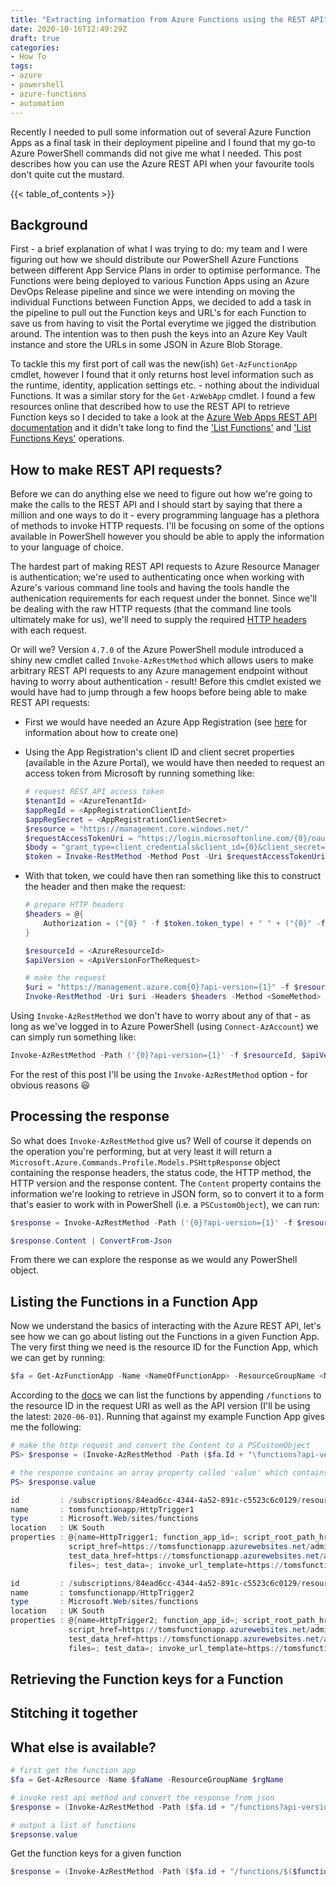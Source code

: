 ```yaml
---
title: "Extracting information from Azure Functions using the REST API"
date: 2020-10-16T12:49:29Z
draft: true
categories:
- How To
tags:
- azure
- powershell
- azure-functions
- automation
---
```

Recently I needed to pull some information out of several Azure Function Apps as a final task in their deployment pipeline and I found that my go-to Azure PowerShell commands did not give me what I needed.  This post describes how you can use the Azure REST API when your favourite tools don't quite cut the mustard.

{{< table_of_contents >}}

## Background

First - a brief explanation of what I was trying to do: my team and I were figuring out how we should distribute our PowerShell Azure Functions between different App Service Plans in order to optimise performance.  The Functions were being deployed to various Function Apps using an Azure DevOps Release pipeline and since we were intending on moving the individual Functions between Function Apps, we decided to add a task in the pipeline to pull out the Function keys and URL's for each Function to save us from having to visit the Portal everytime we jigged the distribution around.  The intention was to then push the keys into an Azure Key Vault instance and store the URLs in some JSON in Azure Blob Storage.

To tackle this my first port of call was the new(ish) `Get-AzFunctionApp` cmdlet, however I found that it only returns host level information such as the runtime, identity, application settings etc. - nothing about the individual Functions.  It was a similar story for the `Get-AzWebApp` cmdlet.  I found a few resources online that described how to use the REST API to retrieve Function keys so I decided to take a look at the [Azure Web Apps REST API documentation](https://docs.microsoft.com/en-us/rest/api/appservice/webapps) and it didn't take long to find the ['List Functions'](https://docs.microsoft.com/en-us/rest/api/appservice/webapps/listfunctions) and ['List Functions Keys'](https://docs.microsoft.com/en-us/rest/api/appservice/webapps/listfunctionkeys) operations.

## How to make REST API requests?

Before we can do anything else we need to figure out how we're going to make the calls to the REST API and I should start by saying that there a million and one ways to do it - every programming language has a plethora of methods to invoke HTTP requests.  I'll be focusing on some of the options available in PowerShell however you should be able to apply the information to your language of choice.

The hardest part of making REST API requests to Azure Resource Manager is authentication; we're used to authenticating once when working with Azure's various command line tools and having the tools handle the authenication requirements for each request under the bonnet.  Since we'll be dealing with the raw HTTP requests (that the command line tools ultimately make for us), we'll need to supply the required [HTTP headers](https://docs.microsoft.com/en-us/rest/api/azure/) with each request.

Or will we?  Version `4.7.0` of the Azure PowerShell module introduced a shiny new cmdlet called `Invoke-AzRestMethod` which allows users to make arbitrary REST API requests to any Azure management endpoint without having to worry about authentication - result!  Before this cmdlet existed we would have had to jump through a few hoops before being able to make REST API requests:

- First we would have needed an Azure App Registration (see [here](https://docs.microsoft.com/en-us/azure/active-directory/develop/howto-authenticate-service-principal-powershell) for information about how to create one)

- Using the App Registration's client ID and client secret properties (available in the Azure Portal), we would have then needed to request an access token from Microsoft by running something like:

    ```PowerShell
    # request REST API access token
    $tenantId = <AzureTenantId>
    $appRegId = <AppRegistrationClientId>
    $appRegSecret = <AppRegistrationClientSecret>
    $resource = "https://management.core.windows.net/"
    $requestAccessTokenUri = "https://login.microsoftonline.com/{0}/oauth2/token" -f $TenantId
    $body = "grant_type=client_credentials&client_id={0}&client_secret={1}&resource={2}" -f $AppRegId, $AppRegToken, $resource
    $token = Invoke-RestMethod -Method Post -Uri $requestAccessTokenUri -Body $body -ContentType 'application/x-www-form-urlencoded'
    ```

- With that token, we could have then ran something like this to construct the header and then make the request:

    ```PowerShell
    # prepare HTTP headers
    $headers = @{
        Authorization = ("{0} " -f $token.token_type) + " " + ("{0}" -f $token.access_token)
    }

    $resourceId = <AzureResourceId>
    $apiVersion = <ApiVersionForTheRequest>

    # make the request
    $uri = "https://management.azure.com{0}?api-version={1}" -f $resourceId, $apiVersion
    Invoke-RestMethod -Uri $uri -Headers $headers -Method <SomeMethod>
    ```

Using `Invoke-AzRestMethod` we don't have to worry about any of that - as long as we've logged in to Azure PowerShell (using `Connect-AzAccount`) we can simply run something like:

```PowerShell
Invoke-AzRestMethod -Path ('{0}?api-version={1}' -f $resourceId, $apiVersion) -Method <SomeMethod>
```

For the rest of this post I'll be using the `Invoke-AzRestMethod` option - for obvious reasons :smiley:

## Processing the response

So what does `Invoke-AzRestMethod` give us?  Well of course it depends on the operation you're performing, but at very least it will return a `Microsoft.Azure.Commands.Profile.Models.PSHttpResponse` object containing the response headers, the status code, the HTTP method, the HTTP version and the response content.  The `Content` property contains the information we're looking to retrieve in JSON form, so to convert it to a form that's easier to work with in PowerShell (i.e. a `PSCustomObject`), we can run:

```PowerShell
$response = Invoke-AzRestMethod -Path ('{0}?api-version={1}' -f $resourceId, $apiVersion) -Method <SomeMethod>

$response.Content | ConvertFrom-Json
```

From there we can explore the response as we would any PowerShell object.

## Listing the Functions in a Function App

Now we understand the basics of interacting with the Azure REST API, let's see how we can go about listing out the Functions in a given Function App.  The very first thing we need is the resource ID for the Function App, which we can get by running:

```PowerShell
$fa = Get-AzFunctionApp -Name <NameOfFunctionApp> -ResourceGroupName <NameOfResourceGroup>
```

According to the [docs](https://docs.microsoft.com/en-us/rest/api/appservice/webapps/listfunctions) we can list the functions by appending `/functions` to the resource ID in the request URI as well as the API version (I'll be using the latest: `2020-06-01`).  Running that against my example Function App gives me the following:

```PowerShell
# make the http request and convert the Content to a PSCustomObject
PS> $response = (Invoke-AzRestMethod -Path ($fa.Id + "\functions?api-version=2020-06-01") -Method GET).content | ConvertFrom-Json

# the response contains an array property called 'value' which contains our functions
PS> $response.value

id         : /subscriptions/84ead6cc-4344-4a52-891c-c5523c6c0129/resourceGroups/fa-example/providers/Microsoft.Web/sites/tomsfunctionapp/functions/HttpTrigger1
name       : tomsfunctionapp/HttpTrigger1
type       : Microsoft.Web/sites/functions
location   : UK South
properties : @{name=HttpTrigger1; function_app_id=; script_root_path_href=https://tomsfunctionapp.azurewebsites.net/admin/vfs/site/wwwroot/HttpTrigger1/;
             script_href=https://tomsfunctionapp.azurewebsites.net/admin/vfs/site/wwwroot/HttpTrigger1/run.ps1; config_href=https://tomsfunctionapp.azurewebsites.net/admin/vfs/site/wwwroot/HttpTrigger1/function.json;
             test_data_href=https://tomsfunctionapp.azurewebsites.net/admin/vfs/data/Functions/sampledata/HttpTrigger1.dat; secrets_file_href=; href=https://tomsfunctionapp.azurewebsites.net/admin/functions/HttpTrigger1; config=;
             files=; test_data=; invoke_url_template=https://tomsfunctionapp.azurewebsites.net/api/httptrigger1; language=powershell; isDisabled=False}

id         : /subscriptions/84ead6cc-4344-4a52-891c-c5523c6c0129/resourceGroups/fa-example/providers/Microsoft.Web/sites/tomsfunctionapp/functions/HttpTrigger2
name       : tomsfunctionapp/HttpTrigger2
type       : Microsoft.Web/sites/functions
location   : UK South
properties : @{name=HttpTrigger2; function_app_id=; script_root_path_href=https://tomsfunctionapp.azurewebsites.net/admin/vfs/site/wwwroot/HttpTrigger2/;
             script_href=https://tomsfunctionapp.azurewebsites.net/admin/vfs/site/wwwroot/HttpTrigger2/run.ps1; config_href=https://tomsfunctionapp.azurewebsites.net/admin/vfs/site/wwwroot/HttpTrigger2/function.json;
             test_data_href=https://tomsfunctionapp.azurewebsites.net/admin/vfs/data/Functions/sampledata/HttpTrigger2.dat; secrets_file_href=; href=https://tomsfunctionapp.azurewebsites.net/admin/functions/HttpTrigger2; config=;
             files=; test_data=; invoke_url_template=https://tomsfunctionapp.azurewebsites.net/api/httptrigger2; language=powershell; isDisabled=False}
```


## Retrieving the Function keys for a Function

## Stitching it together

## What else is available?



```PowerShell
# first get the function app
$fa = Get-AzResource -Name $faName -ResourceGroupName $rgName

# invoke rest api method and convert the response from json
$response = (Invoke-AzRestMethod -Path ($fa.id + "/functions?api-version=2019-08-01") -Method GET).Content | ConvertFrom-Json -Depth 100

# output a list of functions
$repsonse.value
```

 Get the function keys for a given function

```PowerShell
$response = (Invoke-AzRestMethod -Path ($fa.id + "/functions/$($functionName)/listkeys?api-version=2019-08-01") -Method POST).Content | ConvertFrom-Json
```
